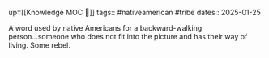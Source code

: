 up::[[Knowledge MOC 🧠]]
tags:: #nativeamerican #tribe
dates:: 2025-01-25

A word used by native Americans for a backward-walking person...someone who does not fit into the picture and has their way of living.
Some rebel.